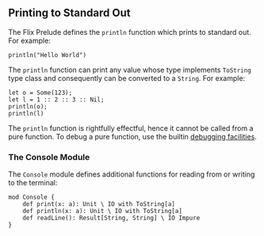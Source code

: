## Printing to Standard Out

The Flix Prelude defines the `println` function which prints to standard out.
For example:

```flix
println("Hello World")
```

The `println` function can print any value whose type implements `ToString` type
class and consequently can be converted to a `String`. For example:

```flix
let o = Some(123);
let l = 1 :: 2 :: 3 :: Nil;
println(o);
println(l)
```

The `println` function is rightfully effectful, hence it cannot be called from a
pure function. To debug a pure function, use the builtin [debugging
facilities](./debugging.md).

### The Console Module

The `Console` module defines additional functions for reading from or writing to
the terminal: 

```flix
mod Console {
    def print(x: a): Unit \ IO with ToString[a]
    def println(x: a): Unit \ IO with ToString[a]
    def readLine(): Result[String, String] \ IO Impure
}
```
